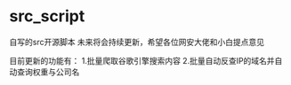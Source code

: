# src_script
自写的src开源脚本
未来将会持续更新，希望各位网安大佬和小白提点意见

目前更新的功能有：
1.批量爬取谷歌引擎搜索内容
2.批量自动反查IP的域名并自动查询权重与公司名
